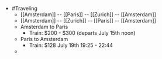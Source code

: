 - #Traveling
	- [[Amsterdam]]  -- [[Paris]] -- [[Zurich]] -- [[Amsterdam]]
	- [[Amsterdam]]  -- [[Zurich]] -- [[Paris]] -- [[Amsterdam]]
	- Amsterdam to Paris
		- Train: $200 - $300 (departs July 15th noon)
	- Paris to Amsterdam
		- Train: $128  July 19th 19:25 - 22:44
	-